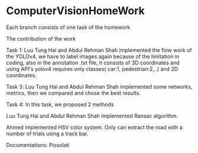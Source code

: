 # ComputerVisionHomeWork
Each branch consists of one task of the homework

The contribution of the work

Task 1: Luu Tung Hai and Abdul Rehman Shah implemented the flow work of the YOLOv4, we have to label images again because of the limitation in coding, also in the annotation .txt file, it consists of 3D coordinates and using API's yolov4 requires only classes( car:1, pedestrian:2,..) and 2D coordinates.

Task 3: Luu Tung Hai and Abdul Rehman Shah implemented some networks, metrics, then we compared and chose the best results.

Task 4: In this task, we proposed 2 methods

 Luu Tung Hai and Abdul Rehman Shah implemented Ransac algorithm. 
 
 Ahmed implemented HSV color system. Only can extract the road with a number of trials using a track bar.
 
 Documentations: Pissolati
        
        
